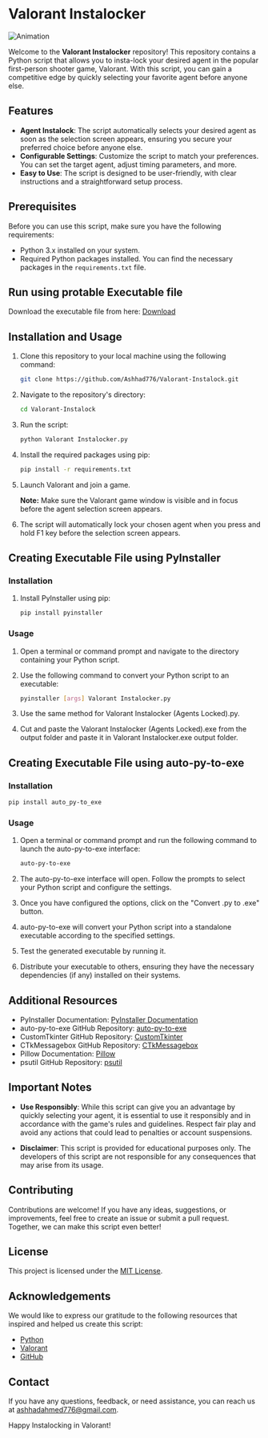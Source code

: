# Valorant Instalocker

![Animation](https://github.com/Ashhad776/Valorant-Instalocker/assets/58696726/90581733-3be4-4993-a568-ada46988fcd7)

Welcome to the **Valorant Instalocker** repository! This repository contains a Python script that allows you to insta-lock your desired agent in the popular first-person shooter game, Valorant. With this script, you can gain a competitive edge by quickly selecting your favorite agent before anyone else.

## Features

- **Agent Instalock**: The script automatically selects your desired agent as soon as the selection screen appears, ensuring you secure your preferred choice before anyone else.
- **Configurable Settings**: Customize the script to match your preferences. You can set the target agent, adjust timing parameters, and more.
- **Easy to Use**: The script is designed to be user-friendly, with clear instructions and a straightforward setup process.

## Prerequisites

Before you can use this script, make sure you have the following requirements:

- Python 3.x installed on your system.
- Required Python packages installed. You can find the necessary packages in the `requirements.txt` file.

## Run using protable Executable file

Download the executable file from here: [Download](https://mega.nz/file/YLwHzToT#gC4maH2J7lIKZa1e3u18PqVTtLARnHF3yN9v6ZRogkc)

## Installation and Usage

1. Clone this repository to your local machine using the following command:

   ```bash
   git clone https://github.com/Ashhad776/Valorant-Instalock.git
   ```

2. Navigate to the repository's directory:

   ```bash
   cd Valorant-Instalock
   ```
3. Run the script:

   ```bash
   python Valorant Instalocker.py
   ```
   
4. Install the required packages using pip:

   ```bash
   pip install -r requirements.txt
   ```
   
5. Launch Valorant and join a game.

   **Note:** Make sure the Valorant game window is visible and in focus before the agent selection screen appears.

6. The script will automatically lock your chosen agent when you press and hold F1 key before the selection screen appears.

## Creating Executable File using PyInstaller

### Installation

1. Install PyInstaller using pip:

   ```bash
   pip install pyinstaller
   ```
### Usage

1. Open a terminal or command prompt and navigate to the directory containing your Python script.

2. Use the following command to convert your Python script to an executable:

   ```bash
   pyinstaller [args] Valorant Instalocker.py
   ```
3. Use the same method for Valorant Instalocker (Agents Locked).py.

4. Cut and paste the Valorant Instalocker (Agents Locked).exe from the output folder and paste it in Valorant Instalocker.exe output folder.

## Creating Executable File using auto-py-to-exe

### Installation

   ```bash
   pip install auto_py-to_exe
   ```
### Usage

1. Open a terminal or command prompt and run the following command to launch the auto-py-to-exe interface:

   ```bash
   auto-py-to-exe
   ```

2. The auto-py-to-exe interface will open. Follow the prompts to select your Python script and configure the settings.

3. Once you have configured the options, click on the "Convert .py to .exe" button.

4. auto-py-to-exe will convert your Python script into a standalone executable according to the specified settings.

5. Test the generated executable by running it.

6. Distribute your executable to others, ensuring they have the necessary dependencies (if any) installed on their systems.

## Additional Resources

- PyInstaller Documentation: [PyInstaller Documentation](https://pyinstaller.readthedocs.io/en/stable/)
- auto-py-to-exe GitHub Repository: [auto-py-to-exe](https://github.com/brentvollebregt/auto-py-to-exe)
- CustomTkinter GitHub Repository: [CustomTkinter](https://github.com/TomSchimansky/CustomTkinter)
- CTkMessagebox GitHub Repository: [CTkMessagebox](https://github.com/Akascape/CTkMessagebox)
- Pillow Documentation: [Pillow](https://pillow.readthedocs.io/en/stable)
- psutil GitHub Repository: [psutil](https://github.com/giampaolo/psutil)

## Important Notes

- **Use Responsibly**: While this script can give you an advantage by quickly selecting your agent, it is essential to use it responsibly and in accordance with the game's rules and guidelines. Respect fair play and avoid any actions that could lead to penalties or account suspensions.

- **Disclaimer**: This script is provided for educational purposes only. The developers of this script are not responsible for any consequences that may arise from its usage.

## Contributing

Contributions are welcome! If you have any ideas, suggestions, or improvements, feel free to create an issue or submit a pull request. Together, we can make this script even better!

## License

This project is licensed under the [MIT License](LICENSE).

## Acknowledgements

We would like to express our gratitude to the following resources that inspired and helped us create this script:

- [Python](https://www.python.org/)
- [Valorant](https://playvalorant.com/)
- [GitHub](https://github.com/)

## Contact

If you have any questions, feedback, or need assistance, you can reach us at [ashhadahmed776@gmail.com](mailto:ashhadahmed776@gmail.com).

Happy Instalocking in Valorant!
